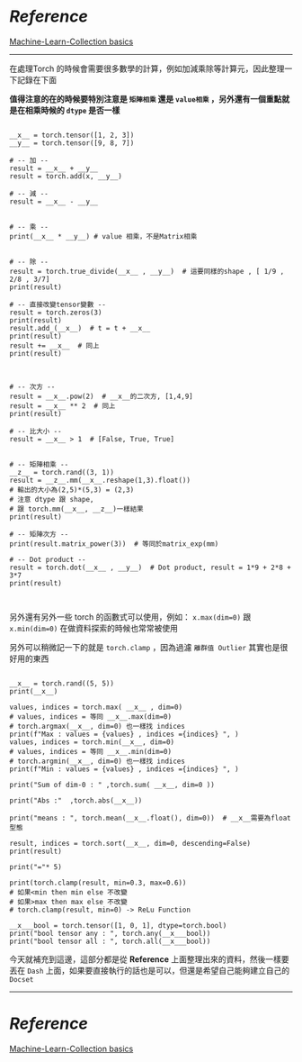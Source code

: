 # *Reference*

[Machine-Learn-Collection basics](https://github.com/aladdinpersson/Machine-Learning-Collection/blob/master/ML/Pytorch/Basics/pytorch_tensorbasics.py)

-------------

在處理Torch 的時候會需要很多數學的計算，例如加減乘除等計算元，因此整理一下記錄在下面

**值得注意的在的時候要特別注意是 `矩陣相乘` 還是 `value相乘` ，另外還有一個重點就是在相乘時候的 `dtype` 是否一樣**

```

__x__ = torch.tensor([1, 2, 3])
__y__ = torch.tensor([9, 8, 7])

# -- 加 --
result = __x__ + __y__
result = torch.add(x, __y__)

# -- 減 --
result = __x__ - __y__


# -- 乘 --
print(__x__ * __y__) # value 相乘，不是Matrix相乘


# -- 除 --
result = torch.true_divide(__x__ , __y__)  # 這要同樣的shape , [ 1/9 , 2/8 , 3/7]
print(result)

# -- 直接改變tensor變數 --
result = torch.zeros(3)
print(result)
result.add_(__x__)  # t = t + __x__
print(result)
result += __x__  # 同上
print(result)



# -- 次方 --
result = __x__.pow(2)  # __x__的二次方, [1,4,9]
result = __x__ ** 2  # 同上
print(result)

# -- 比大小 --
result = __x__ > 1  # [False, True, True]


# -- 矩陣相乘 --
__z__ = torch.rand((3, 1))
result = __z__.mm(__x__.reshape(1,3).float()) 
# 輸出的大小為(2,5)*(5,3) = (2,3)
# 注意 dtype 跟 shape, 
# 跟 torch.mm(__x__, __z__)一樣結果
print(result)

# -- 矩陣次方 --
print(result.matrix_power(3))  # 等同於matrix_exp(mm)

# -- Dot product --
result = torch.dot(__x__ , __y__)  # Dot product, result = 1*9 + 2*8 + 3*7
print(result)



```


另外還有另外一些 torch 的函數式可以使用，例如：
`x.max(dim=0)` 跟 `x.min(dim=0)` 在做資料探索的時候也常常被使用

另外可以稍微記一下的就是 `torch.clamp` ，因為過濾 `離群值 Outlier` 其實也是很好用的東西


```

__x__ = torch.rand((5, 5))
print(__x__)

values, indices = torch.max( __x__ , dim=0) 
# values, indices = 等同 __x__.max(dim=0)
# torch.argmax(__x__, dim=0) 也一樣找 indices
print(f"Max : values = {values} , indices ={indices} ", ) 
values, indices = torch.min(__x__, dim=0)
# values, indices = 等同 __x__.min(dim=0)
# torch.argmin(__x__, dim=0) 也一樣找 indices
print(f"Min : values = {values} , indices ={indices} ", ) 

print("Sum of dim-0 : " ,torch.sum( __x__, dim=0 ))

print("Abs :"  ,torch.abs(__x__))

print("means : ", torch.mean(__x__.float(), dim=0))  # __x__需要為float型態

result, indices = torch.sort(__x__, dim=0, descending=False)
print(result)

print("="* 5)

print(torch.clamp(result, min=0.3, max=0.6))
# 如果<min then min else 不改變
# 如果>max then max else 不改變
# torch.clamp(result, min=0) -> ReLu Function

__x___bool = torch.tensor([1, 0, 1], dtype=torch.bool)
print("bool tensor any : ", torch.any(__x___bool))
print("bool tensor all : ", torch.all(__x___bool))

```

今天就補充到這邊，這部分都是從 **Reference**  上面整理出來的資料，然後一樣要丟在 `Dash` 上面，如果要直接執行的話也是可以，但還是希望自己能夠建立自己的 `Docset`
 
----------
# *Reference*
[Machine-Learn-Collection basics](https://github.com/aladdinpersson/Machine-Learning-Collection/blob/master/ML/Pytorch/Basics/pytorch_tensorbasics.py)